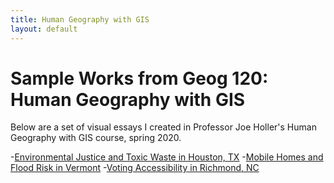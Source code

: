 ```yaml
---
title: Human Geography with GIS
layout: default
---
```


# Sample Works from Geog 120: Human Geography with GIS

Below are a set of visual essays I created in Professor Joe Holler's Human Geography with GIS course, spring 2020.

-[Environmental Justice and Toxic Waste in Houston, TX](visual1.pdf)
-[Mobile Homes and Flood Risk in Vermont](visual2.pdf)
-[Voting Accessibility in Richmond, NC](visual3.pdf)
